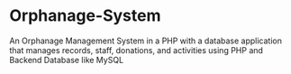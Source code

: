 # Orphanage-System
An Orphanage Management System in a PHP with a database application that manages records, staff, donations,  and activities using PHP and Backend Database like MySQL
